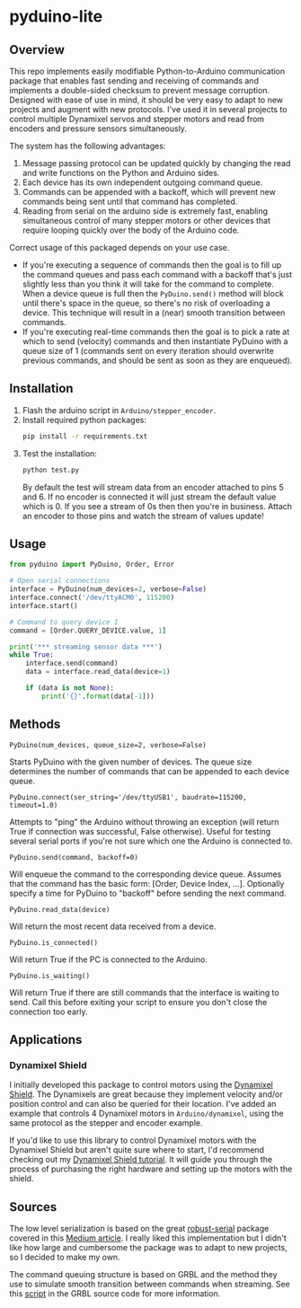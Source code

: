 # pyduino-lite
## Overview 
This repo implements easily modifiable Python-to-Arduino communication package that enables fast sending and receiving of commands and implements a double-sided checksum to prevent message corruption. Designed with ease of use in mind, it should be very easy to adapt to new projects and augment with new protocols. I've used it in several projects to control multiple Dynamixel servos and stepper motors and read from encoders and pressure sensors simultaneously.

The system has the following advantages:

1) Message passing protocol can be updated quickly by changing the read and write functions on the Python and Arduino sides.
2) Each device has its own independent outgoing command queue. 
3) Commands can be appended with a backoff, which will prevent new commands being sent until that command has completed. 
4) Reading from serial on the arduino side is extremely fast, enabling simultaneous control of many stepper motors or other devices that require looping quickly over the body of the Arduino code.

Correct usage of this packaged depends on your use case.

* If you're executing a sequence of commands then the goal is to fill up the command queues and pass each command with a backoff that's just slightly less than you think it will take for the command to complete. When a device queue is full then the `PyDuino.send()` method will block until there's space in the queue, so there's no risk of overloading a device. This technique will result in a (near) smooth transition between commands. 
* If you're executing real-time commands then the goal is to pick a rate at which to send (velocity) commands and then instantiate PyDuino with a queue size of 1  (commands sent on every iteration should overwrite previous commands, and should be sent as soon as they are enqueued).

## Installation

1) Flash the arduino script in `Arduino/stepper_encoder`.
2) Install required python packages:
    ```bash
    pip install -r requirements.txt
    ```
3) Test the installation:
    ```bash
    python test.py
    ```
    By default the test will stream data from an encoder attached to pins 5 and 6. If no encoder is connected it will just stream the default value which is 0. If you see a stream of 0s then then you're in business. Attach an encoder to those pins and watch the stream of values update!

## Usage
```python
from pyduino import PyDuino, Order, Error

# Open serial connections
interface = PyDuino(num_devices=2, verbose=False)
interface.connect('/dev/ttyACM0', 115200)
interface.start()

# Command to query device 1
command = [Order.QUERY_DEVICE.value, 1]

print('*** streaming sensor data ***')
while True:
    interface.send(command)
    data = interface.read_data(device=1)

    if (data is not None):
        print('{}'.format(data[-1]))
```

## Methods

`PyDuino(num_devices, queue_size=2, verbose=False)`

Starts PyDuino with the given number of devices. The queue size determines the number of commands that can be appended to each device queue. 

`PyDuino.connect(ser_string='/dev/ttyUSB1', baudrate=115200, timeout=1.0)`

Attempts to "ping" the Arduino without throwing an exception (will return True if connection was successful, False otherwise). Useful for testing several serial ports if you're not sure which one the Arduino is connected to. 

`PyDuino.send(command, backoff=0)`

Will enqueue the command to the corresponding device queue. Assumes that the command has the basic form: [Order, Device Index, ...]. Optionally specify a time for PyDuino to "backoff" before sending the next command.

`PyDuino.read_data(device)`

Will return the most recent data received from a device. 

`PyDuino.is_connected()`

Will return True if the PC is connected to the Arduino. 

`PyDuino.is_waiting()`

Will return True if there are still commands that the interface is waiting to send. Call this before exiting your script to ensure you don't close the connection too early.

## Applications
### Dynamixel Shield
I initially developed this package to control motors using the [Dynamixel Shield](http://www.robotis.us/dynamixel-shield/). The Dynamixels are great because they implement velocity and/or position control and can also be queried for their location. I've added an example that controls 4 Dynamixel motors in `Arduino/dynamixel`, using the same protocol as the stepper and encoder example.

If you'd like to use this library to control Dynamixel motors with the Dynamixel Shield but aren't quite sure where to start, I'd recommend checking out my [Dynamixel Shield tutorial](https://github.com/nikwl/dynamixel-shield-toolbox). It will guide you through the process of purchasing the right hardware and setting up the motors with the shield.

## Sources
The low level serialization is based on the great [robust-serial](https://github.com/araffin/arduino-robust-serial) package covered in this [Medium article](https://medium.com/@araffin/simple-and-robust-computer-arduino-serial-communication-f91b95596788). I really liked this implementation but I didn't like how large and cumbersome the package was to adapt to new projects, so I decided to make my own.

The command queuing structure is based on GRBL and the method they use to simulate smooth transition between commands when streaming. See this [script](https://github.com/grbl/grbl/blob/master/doc/script/stream.py) in the GRBL source code for more information.
